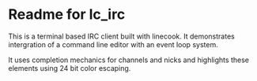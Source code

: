 # Readme for lc_irc

This is a terminal based IRC client built with linecook.  It demonstrates
intergration of a command line editor with an event loop system.

It uses completion mechanics for channels and nicks and highlights these
elements using 24 bit color escaping.


